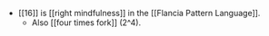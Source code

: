 - [[16]] is [[right mindfulness]] in the [[Flancia Pattern Language]].
  - Also [[four times fork]] (2^4).
